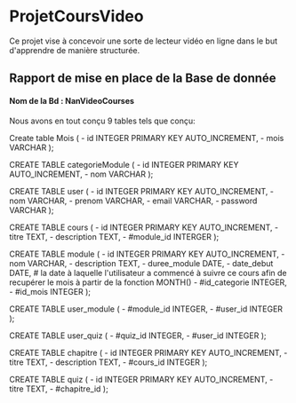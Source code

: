 # ProjetCoursVideo
Ce projet vise à concevoir une sorte de lecteur vidéo en ligne dans le but d'apprendre de manière structurée.

## Rapport de mise en place de la Base de donnée

  #### Nom de la Bd : NanVideoCourses
  Nous avons en tout conçu 9 tables tels que conçu:
  
  Create table Mois (
    - id INTEGER PRIMARY KEY AUTO_INCREMENT,
    - mois VARCHAR
  );
  
  CREATE TABLE categorieModule (
    - id INTEGER PRIMARY KEY AUTO_INCREMENT,
    - nom VARCHAR
  );
  
  CREATE TABLE user (
    - id INTEGER PRIMARY KEY AUTO_INCREMENT,
    - nom VARCHAR,
    - prenom VARCHAR,
    - email VARCHAR,
    - password VARCHAR
  );
  
  CREATE TABLE cours (
    - id INTEGER PRIMARY KEY AUTO_INCREMENT,
    - titre TEXT,
    - description TEXT,
    - #module_id INTERGER
  );
  
  CREATE TABLE module (
    - id INTEGER PRIMARY KEY AUTO_INCREMENT,
    - nom VARCHAR,
    - description TEXT,
    - duree_module DATE,
    - date_debut DATE,  # la date à laquelle l'utilisateur a commencé à suivre ce cours afin de recupérer le mois à partir de la fonction MONTH()
    - #id_categorie INTEGER,
    - #id_mois INTEGER
  );
  
  CREATE TABLE user_module (
    - #module_id INTEGER,
    - #user_id INTEGER
  );
    
  CREATE TABLE user_quiz (
    - #quiz_id INTEGER,
    - #user_id INTEGER
  );
  
  CREATE TABLE chapitre (
    - id INTEGER PRIMARY KEY AUTO_INCREMENT,
    - titre TEXT,
    - description TEXT,
    - #cours_id INTEGER
  );
  
   CREATE TABLE quiz (
    - id INTEGER PRIMARY KEY AUTO_INCREMENT,
    - titre TEXT,
    - #chapitre_id
  );
    
